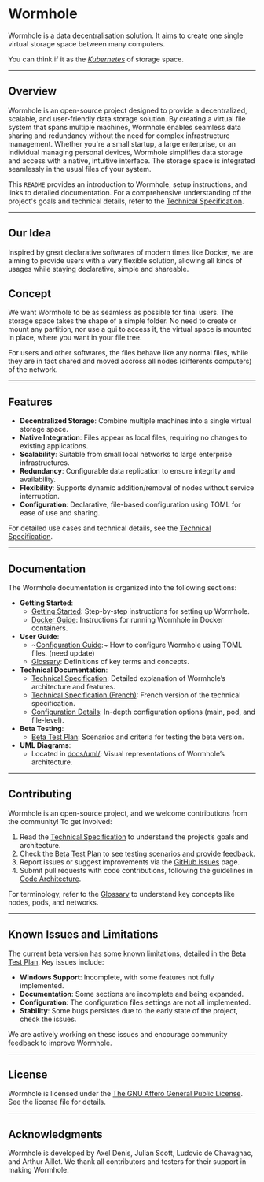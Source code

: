 # Wormhole

Wormhole is a data decentralisation solution. It aims to create one single virtual storage space between many computers.

You can think if it as the *[Kubernetes](https://github.com/kubernetes/kubernetes)* of storage space.

---

## Overview

Wormhole is an open-source project designed to provide a decentralized, scalable, and user-friendly data storage solution. By creating a virtual file system that spans multiple machines, Wormhole enables seamless data sharing and redundancy without the need for complex infrastructure management. Whether you're a small startup, a large enterprise, or an individual managing personal devices, Wormhole simplifies data storage and access with a native, intuitive interface. The storage space is integrated seamlessly in the usual files of your system.

This `README` provides an introduction to Wormhole, setup instructions, and links to detailed documentation. For a comprehensive understanding of the project's goals and technical details, refer to the [Technical Specification](docs/technical/technical_spec.md).

---

## Our Idea

Inspired by great declarative softwares of modern times like Docker, we are aiming to provide users with a very flexible solution, allowing all kinds of usages while staying declarative, simple and shareable.

## Concept

We want Wormhole to be as seamless as possible for final users. The storage space takes the shape of a simple folder. No need to create or mount any partition, nor use a gui to access it, the virtual space is mounted in place, where you want in your file tree.

For users and other softwares, the files behave like any normal files, while they are in fact shared and moved accross all nodes (differents computers) of the network.

---

## Features

- **Decentralized Storage**: Combine multiple machines into a single virtual storage space.
- **Native Integration**: Files appear as local files, requiring no changes to existing applications.
- **Scalability**: Suitable from small local networks to large enterprise infrastructures.
- **Redundancy**: Configurable data replication to ensure integrity and availability.
- **Flexibility**: Supports dynamic addition/removal of nodes without service interruption.
- **Configuration**: Declarative, file-based configuration using TOML for ease of use and sharing.

For detailed use cases and technical details, see the [Technical Specification](docs/technical/technical_spec.md).

---

## Documentation

The Wormhole documentation is organized into the following sections:

- **Getting Started**:
  - [Getting Started](docs/getting-started/getting_started.md): Step-by-step instructions for setting up Wormhole.
  - [Docker Guide](docs/getting-started/docker_guide.md): Instructions for running Wormhole in Docker containers.
- **User Guide**:
  - ~[Configuration Guide](docs/user-guide/configuration.md):~ How to configure Wormhole using TOML files. (need update)
  - [Glossary](docs/user-guide/glossary.md): Definitions of key terms and concepts.
- **Technical Documentation**:
  - [Technical Specification](docs/technical/technical_spec.md): Detailed explanation of Wormhole’s architecture and features.
  - [Technical Specification (French)](docs/technical/technical_spec_fr.md): French version of the technical specification.
  - [Configuration Details](docs/technical/configuration/): In-depth configuration options (main, pod, and file-level).
- **Beta Testing**:
  - [Beta Test Plan](docs/beta-testing/beta_test_plan.md): Scenarios and criteria for testing the beta version.
- **UML Diagrams**:
  - Located in [docs/uml/](docs/uml/): Visual representations of Wormhole’s architecture.

---

## Contributing

Wormhole is an open-source project, and we welcome contributions from the community! To get involved:

1. Read the [Technical Specification](docs/technical/technical_spec.md) to understand the project’s goals and architecture.
2. Check the [Beta Test Plan](docs/beta-testing/beta_test_plan.md) to see testing scenarios and provide feedback.
3. Report issues or suggest improvements via the [GitHub Issues](https://github.com/Agartha-Software/Wormhole/issues) page.
4. Submit pull requests with code contributions, following the guidelines in [Code Architecture](docs/technical/architecture/code_architecture.md).

For terminology, refer to the [Glossary](docs/user-guide/glossary.md) to understand key concepts like nodes, pods, and networks.

---

## Known Issues and Limitations

The current beta version has some known limitations, detailed in the [Beta Test Plan](docs/beta-testing/beta_test_plan.md). Key issues include:

- **Windows Support**: Incomplete, with some features not fully implemented.
- **Documentation**: Some sections are incomplete and being expanded.
- **Configuration**: The configuration files settings are not all implemented.
- **Stability**: Some bugs persistes due to the early state of the project, check the issues.

We are actively working on these issues and encourage community feedback to improve Wormhole.

---

## License

Wormhole is licensed under the [The GNU Affero General Public License](LICENSE.txt). See the license file for details.

---

## Acknowledgments

Wormhole is developed by Axel Denis, Julian Scott, Ludovic de Chavagnac, and Arthur Aillet. We thank all contributors and testers for their support in making Wormhole.
